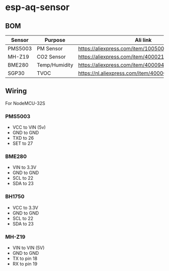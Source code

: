 # esp-aq-sensor


## BOM
| Sensor  | Purpose       | Ali link                                          | Docs                                              |
|---------|---------------|---------------------------------------------------|---------------------------------------------------|
| PMS5003 | PM Sensor     | https://aliexpress.com/item/1005001793669306.html | https://esphome.io/components/sensor/pmsx003.html |
| MH-Z19  | CO2 Sensor    | https://aliexpress.com/item/4000212024923.html    | https://esphome.io/components/sensor/mhz19.html   |
| BME280  | Temp/Humidity | https://aliexpress.com/item/4000943231922.html    | https://esphome.io/components/sensor/bme280.html  |
| SGP30   | TVOC          | https://nl.aliexpress.com/item/4000080488619.html | https://esphome.io/components/sensor/sgp30.html   |

## Wiring
For NodeMCU-32S 

### PMS5003
- VCC to VIN (5v)
- GND to GND
- TXD to 26
- SET to 27

### BME280
- VIN to 3.3V
- GND to GND
- SCL to 22
- SDA to 23

### BH1750
- VCC to 3.3V
- GND to GND
- SCL to 22
- SDA to 23


### MH-Z19
 - VIN to VIN (5V)
 - GND to GND
 - TX to pin 18
 - RX to pin 19
 
 
